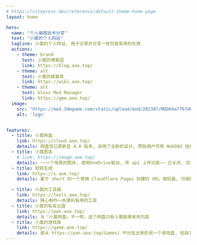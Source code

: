```yaml
---
# https://vitepress.dev/reference/default-theme-home-page
layout: home

hero:
  name: "个人编程技术分享"
  text: "小莫的个人网站"
  tagline: 小莫的个人网站, 用于记录并分享一些可能有用的东西
  actions:
    - theme: brand
      text: 小莫的博客园
      link: https://blog.aoe.top/
    - theme: alt
      text: 小莫的维基库
      link: https://wiki.aoe.top/
    - theme: alt
      text: Gloss Mod Manager
      link: https://gmm.aoe.top/
  image:
    src: "https://mod.3dmgame.com/static/upload/mod/202307/MOD64a7767d0409f.png@webp"
    alt: 'logo'


features:
  - title: 小莫网盘
    link: https://cloud.aoe.top/
    details: 网盘现已更新至 4.0 版本, 采用了全新的设计, 赞助用户可用 WebDAV 挂载、在线解压/压缩 等功能
  - title: 小莫图床
    # link: https://image.aoe.top/
    details: ~~一个简易的图床, 使用OneDrive驱动, 带 api 上传功能~~ 已关闭, 后续有机会重启项目
  - title: 短链生成
    link: https://s.aoe.top/
    details: 基于 short 的一个使用 Cloudflare Pages 创建的 URL 缩短器, 可缩短你分享的链接长度

  - title: 小莫的工具箱
    link: https://tools.aoe.top/
    details: 随心制作一些便利有用的工具
  - title: 小莫的私有云盘
    link: https://pan.aoe.top/
    details: 与『小莫网盘』不一样，这个网盘只有小莫能够发布内容
  - title: 小莫的游戏库
    link: https://game.aoe.top/
    details: 是从 https://pan.aoe.top/Games/ 中分支出来的另一个游戏盘, 但由于某些问题, 该库已停止更新
---
```




<style>
:root {
  --vp-home-hero-name-color: transparent;
  --vp-home-hero-name-background: -webkit-linear-gradient(120deg, #bd34fe 30%, #41d1ff);

  --vp-home-hero-image-background-image: linear-gradient(-45deg, #bd34fe 50%, #47caff 50%);
  --vp-home-hero-image-filter: blur(44px);
}

@media (min-width: 640px) {
  :root {
    --vp-home-hero-image-filter: blur(56px);
  }
}

@media (min-width: 960px) {
  :root {
    --vp-home-hero-image-filter: blur(68px);
  }
}
</style>